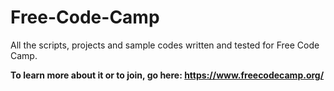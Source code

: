 # Free-Code-Camp
All the scripts, projects and sample codes written and tested for Free Code Camp.

<b> To learn more about it or to join, go here: https://www.freecodecamp.org/ </b>
